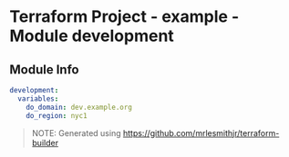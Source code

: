 # Terraform Project - example - Module development

## Module Info

```yaml
development:
  variables:
    do_domain: dev.example.org
    do_region: nyc1

```

> NOTE: Generated using https://github.com/mrlesmithjr/terraform-builder